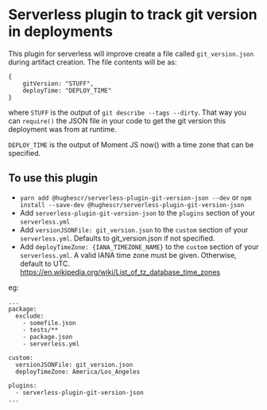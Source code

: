 # Serverless plugin to track git version in deployments

This plugin for serverless will improve create a file called `git_version.json` during artifact creation.  The file contents will be as:

```
{
    gitVersion: "STUFF",
    deployTime: "DEPLOY_TIME"
}
```

where `STUFF` is the output of `git describe --tags --dirty`.  That way you can `require()` the JSON file in your code to get the git version this deployment was from at runtime.

`DEPLOY_TIME` is the output of Moment JS now() with a time zone that can be specified. 
## To use this plugin

 - `yarn add @hughescr/serverless-plugin-git-version-json --dev` or
  `npm install --save-dev @hughescr/serverless-plugin-git-version-json`
 - Add `serverless-plugin-git-version-json` to the `plugins` section of your `serverless.yml`
 - Add `versionJSONFile: git_version.json` to the `custom` section of your `serverless.yml`. Defaults to git_version.json if not specified.
 - Add `deployTimeZone: {IANA_TIMEZONE_NAME}` to the `custom` section of your `serverless.yml`. A valid IANA time zone must be given. Otherwise, default to UTC. https://en.wikipedia.org/wiki/List_of_tz_database_time_zones

eg:

```
...
package:
  exclude:
    - somefile.json
    - tests/**
    - package.json
    - serverless.yml

custom:
  versionJSONFile: git_version.json
  deployTimeZone: America/Los_Angeles

plugins:
  - serverless-plugin-git-version-json
...
```
